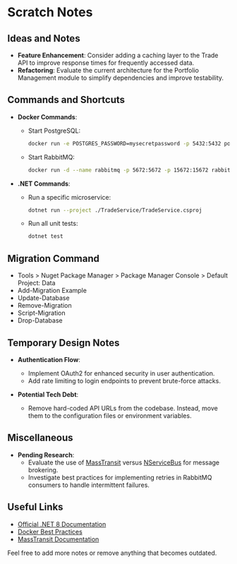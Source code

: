 # Scratch Notes

## Ideas and Notes

- **Feature Enhancement**: Consider adding a caching layer to the Trade API to improve response times for frequently accessed data.
- **Refactoring**: Evaluate the current architecture for the Portfolio Management module to simplify dependencies and improve testability.

## Commands and Shortcuts

- **Docker Commands**:
  - Start PostgreSQL:
    ```bash
    docker run -e POSTGRES_PASSWORD=mysecretpassword -p 5432:5432 postgres
    ```
  - Start RabbitMQ:
    ```bash
    docker run -d --name rabbitmq -p 5672:5672 -p 15672:15672 rabbitmq:3-management
    ```

- **.NET Commands**:
  - Run a specific microservice:
    ```bash
    dotnet run --project ./TradeService/TradeService.csproj
    ```
  - Run all unit tests:
    ```bash
    dotnet test
    ```

## Migration Command

- Tools > Nuget Package Manager > Package Manager Console > Default Project: Data
- Add-Migration Example
- Update-Database
- Remove-Migration
- Script-Migration
- Drop-Database

## Temporary Design Notes

- **Authentication Flow**:
  - Implement OAuth2 for enhanced security in user authentication.
  - Add rate limiting to login endpoints to prevent brute-force attacks.

- **Potential Tech Debt**:
  - Remove hard-coded API URLs from the codebase. Instead, move them to the configuration files or environment variables.

## Miscellaneous

- **Pending Research**:
  - Evaluate the use of [MassTransit](https://masstransit-project.com/) versus [NServiceBus](https://particular.net/nservicebus) for message brokering.
  - Investigate best practices for implementing retries in RabbitMQ consumers to handle intermittent failures.

## Useful Links

- [Official .NET 8 Documentation](https://learn.microsoft.com/en-us/dotnet/core/whats-new/dotnet-8)
- [Docker Best Practices](https://docs.docker.com/develop/best-practices/)
- [MassTransit Documentation](https://masstransit-project.com/documentation/)

Feel free to add more notes or remove anything that becomes outdated.
